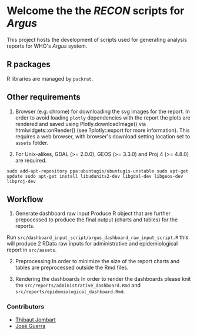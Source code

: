 # Welcome the the *RECON* scripts for *Argus*

This project hosts the development of scripts used for generating analysis
reports for WHO's *Argus* system.

## R packages
R libraries are managed by `packrat`.

## Other requirements
1. Browser (e.g. chrome) for downloading the svg images for the report. In order to avoid loading `plotly` dependencies with the report the plots are rendered and saved using Plotly.downloadImage() via htmlwidgets::onRender() (see ?plotly::export for more information). This requires a web browser, with browser's download setting location set to `assets` folder.

2. For Unix-alikes, GDAL (>= 2.0.0), GEOS (>= 3.3.0) and Proj.4 (>= 4.8.0) are required.

`sudo add-apt-repository ppa:ubuntugis/ubuntugis-unstable
sudo apt-get update
sudo apt-get install libudunits2-dev libgdal-dev libgeos-dev libproj-dev
`

## Workflow

1. Generate dashboard raw input
Produce R object that are further prepocessed to produce the final output (charts and tables) for the reports.

Run `src/dashboard_input_script/argus_dashboard_raw_input_script.R` this will produce 2 RData raw inputs for administrative and epidemiological report in `src/assets`.

2. Preprocessing
In order to minimize the size of the report charts and tables are preprocessed outside the Rmd files.

3. Rendering the dashboards
In order to render the dashboards please knit the `src/reports/administrative_dashboard.Rmd` and `src/reports/epidemiological_dashboard.Rmd`.

### Contributors

- [Thibaut Jombart](http://github.com/thibautjombart)
- [José Guerra](http://github.com/SNSteamLyon)
